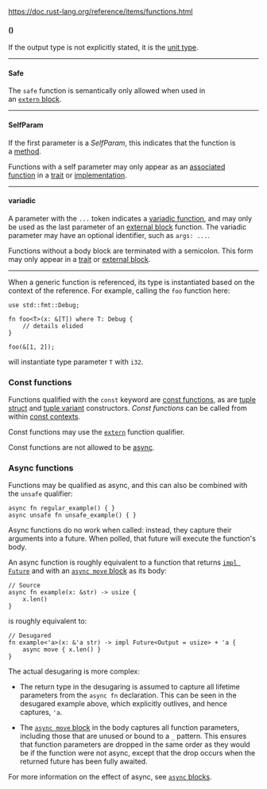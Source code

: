 https://doc.rust-lang.org/reference/items/functions.html


#### ()
If the output type is not explicitly stated, it is the [unit type](https://doc.rust-lang.org/reference/types/tuple.html).

----
#### Safe
The `safe` function is semantically only allowed when used in an [`extern` block](https://doc.rust-lang.org/reference/items/external-blocks.html).

----
#### SelfParam
If the first parameter is a *SelfParam*, this indicates that the function is a [method](https://doc.rust-lang.org/reference/items/associated-items.html#methods).

Functions with a self parameter may only appear as an [associated function](https://doc.rust-lang.org/reference/items/associated-items.html#associated-functions-and-methods) in a [trait](https://doc.rust-lang.org/reference/items/traits.html) or [implementation](https://doc.rust-lang.org/reference/items/implementations.html).

----
#### variadic

A parameter with the `...` token indicates a [variadic function](https://doc.rust-lang.org/reference/items/external-blocks.html#variadic-functions), and may only be used as the last parameter of an [external block](https://doc.rust-lang.org/reference/items/external-blocks.html) function. The variadic parameter may have an optional identifier, such as `args: ...`.



Functions without a body block are terminated with a semicolon. This form may only appear in a [trait](https://doc.rust-lang.org/reference/items/traits.html) or [external block](https://doc.rust-lang.org/reference/items/external-blocks.html).


----

When a generic function is referenced, its type is instantiated based on the context of the reference. For example, calling the `foo` function here:

```
use std::fmt::Debug;

fn foo<T>(x: &[T]) where T: Debug {
    // details elided
}

foo(&[1, 2]);

```


will instantiate type parameter `T` with `i32`.


### Const functions



Functions qualified with the `const` keyword are [const functions](https://doc.rust-lang.org/reference/const_eval.html#const-functions), as are [tuple struct](https://doc.rust-lang.org/reference/items/structs.html) and [tuple variant](https://doc.rust-lang.org/reference/items/enumerations.html) constructors. *Const functions* can be called from within [const contexts](https://doc.rust-lang.org/reference/const_eval.html#const-context).



Const functions may use the [`extern`](https://doc.rust-lang.org/reference/items/functions.html#extern-function-qualifier) function qualifier.



Const functions are not allowed to be [async](https://doc.rust-lang.org/reference/items/functions.html#async-functions).


### Async functions

Functions may be qualified as async, and this can also be combined with the `unsafe` qualifier:

```
async fn regular_example() { }
async unsafe fn unsafe_example() { }

```


Async functions do no work when called: instead, they capture their arguments into a future. When polled, that future will execute the function's body.


An async function is roughly equivalent to a function that returns [`impl Future`](https://doc.rust-lang.org/reference/types/impl-trait.html) and with an [`async move` block](https://doc.rust-lang.org/reference/expressions/block-expr.html#async-blocks) as its body:

```
// Source
async fn example(x: &str) -> usize {
    x.len()
}
```

is roughly equivalent to:

```
// Desugared
fn example<'a>(x: &'a str) -> impl Future<Output = usize> + 'a {
    async move { x.len() }
}
```

The actual desugaring is more complex:



-   The return type in the desugaring is assumed to capture all lifetime parameters from the `async fn` declaration. This can be seen in the desugared example above, which explicitly outlives, and hence captures, `'a`.



-   The [`async move` block](https://doc.rust-lang.org/reference/expressions/block-expr.html#async-blocks) in the body captures all function parameters, including those that are unused or bound to a `_` pattern. This ensures that function parameters are dropped in the same order as they would be if the function were not async, except that the drop occurs when the returned future has been fully awaited.

For more information on the effect of async, see [`async` blocks](https://doc.rust-lang.org/reference/expressions/block-expr.html#async-blocks).